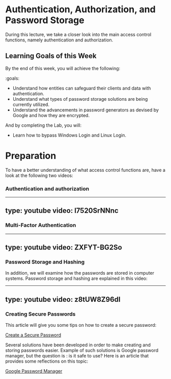 # Authentication, Authorization, and Password Storage


During this lecture, we take a closer look into the main access control functions, namely authentication and authorization. 


## Learning Goals of this Week

By the end of this week, you will achieve the following:

:goals:
- Understand how entities can safeguard their clients and data with authentication.
- Understand what types of password storage solutions are being currently utilized.
- Understand the advancements in password generators as devised by Google and how they are encrypted.

And by completing the Lab, you will:

- Learn how to bypass Windows Login and Linux Login.


# Preparation



To have a better understanding of what access control functions are, have a look at the following two videos: 

### Authentication and authorization

---
type: youtube
video: l7520SrNNnc
---

### Multi-Factor Authentication

---
type: youtube
video: ZXFYT-BG2So
---

### Password Storage and Hashing

In addition, we will examine how the passwords are stored in computer systems.
Password storage and hashing are explained in this video:

---
type: youtube
video: z8tUW8Z96dI
---

### Creating Secure Passwords

This article will give you some tips on how to create a secure password:

[Create a Secure Password](https://www.wikihow.tech/Create-a-Secure-Password)

Several solutions have been developed in order to make creating and storing passwords easier. 
Example of such solutions is Google password manager, but the question is : is it safe to use? 
Here is an article that provides some reflections on this topic: 

[Google Password Manager](https://www.makeuseof.com/tag/google-password-manager) 


